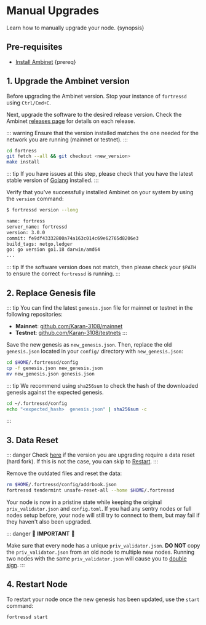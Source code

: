 
<!--
order: 3
-->

# Manual Upgrades

Learn how to manually upgrade your node. {synopsis}

## Pre-requisites

- [Install Ambinet](./../quickstart/installation.md) {prereq}

## 1. Upgrade the Ambinet version

Before upgrading the Ambinet version. Stop your instance of `fortressd` using `Ctrl/Cmd+C`.

Next, upgrade the software to the desired release version. Check the Ambinet [releases page](https://github.com/Karan-3108/fortress/releases) for details on each release.

::: warning
Ensure that the version installed matches the one needed for the network you are running (mainnet or testnet).
:::

```bash
cd fortress
git fetch --all && git checkout <new_version>
make install
```

::: tip
If you have issues at this step, please check that you have the latest stable version of [Golang](https://golang.org/dl/) installed.
:::

Verify that you've successfully installed Ambinet on your system by using the `version` command:

```bash
$ fortressd version --long

name: fortress
server_name: fortressd
version: 3.0.0
commit: fe9df43332800a74a163c014c69e62765d8206e3
build_tags: netgo,ledger
go: go version go1.18 darwin/amd64
...
```

::: tip
If the software version does not match, then please check your `$PATH` to ensure the correct `fortressd` is running.
:::

## 2. Replace Genesis file

::: tip
You can find the latest `genesis.json` file for mainnet or testnet in the following repositories:

- **Mainnet**: [github.com/Karan-3108/mainnet](https://github.com/Karan-3108/mainnet)
- **Testnet**: [github.com/Karan-3108/testnets](https://github.com/Karan-3108/testnets)
:::

Save the new genesis as `new_genesis.json`. Then, replace the old `genesis.json` located in your `config/` directory with `new_genesis.json`:

```bash
cd $HOME/.fortressd/config
cp -f genesis.json new_genesis.json
mv new_genesis.json genesis.json
```

::: tip
We recommend using `sha256sum` to check the hash of the downloaded genesis against the expected genesis.

```bash
cd ~/.fortressd/config
echo "<expected_hash>  genesis.json" | sha256sum -c
```

:::

## 3. Data Reset

::: danger
Check [here](./upgrades.md) if the version you are upgrading require a data reset (hard fork). If this is not the case, you can skip to [Restart](#restart-node).
:::

Remove the outdated files and reset the data:

```bash
rm $HOME/.fortressd/config/addrbook.json
fortressd tendermint unsafe-reset-all --home $HOME/.fortressd
```

Your node is now in a pristine state while keeping the original `priv_validator.json` and `config.toml`. If you had any sentry nodes or full nodes setup before,
your node will still try to connect to them, but may fail if they haven't also
been upgraded.

::: danger
🚨 **IMPORTANT** 🚨

Make sure that every node has a unique `priv_validator.json`. **DO NOT** copy the `priv_validator.json` from an old node to multiple new nodes. Running two nodes with the same `priv_validator.json` will cause you to [double sign](https://docs.tendermint.com/master/spec/consensus/signing.html#double-signing).
:::

## 4. Restart Node

To restart your node once the new genesis has been updated, use the `start` command:

```bash
fortressd start
```
